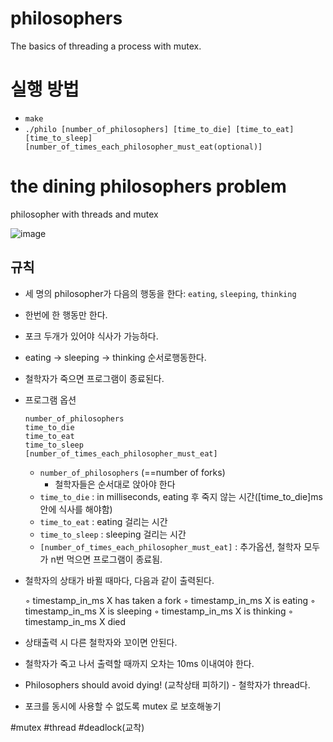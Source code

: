 # philosophers
The basics of threading a process with mutex.

# 실행 방법
- `make`
- `./philo [number_of_philosophers] [time_to_die] [time_to_eat] [time_to_sleep] [number_of_times_each_philosopher_must_eat(optional)]`

# the dining philosophers problem

philosopher with threads and mutex

![image](https://user-images.githubusercontent.com/75327385/150930425-56815ee8-b0d5-4495-98df-50ea6271c59f.png)

## 규칙

- 세 명의 philosopher가 다음의 행동을 한다: `eating`,  `sleeping`, `thinking`
- 한번에 한 행동만 한다.
- 포크 두개가 있어야 식사가 가능하다.
- eating → sleeping → thinking 순서로행동한다.
- 철학자가 죽으면 프로그램이 종료된다.
- 프로그램 옵션
    
    ```
    number_of_philosophers 
    time_to_die
    time_to_eat 
    time_to_sleep 
    [number_of_times_each_philosopher_must_eat]
    ```
    
    - `number_of_philosophers` (==number of forks)
        - 철학자들은 순서대로 앉아야 한다
    - `time_to_die` : in milliseconds, eating 후 죽지 않는 시간([time_to_die]ms 안에 식사를 해야함)
    - `time_to_eat` : eating 걸리는 시간
    - `time_to_sleep` : sleeping 걸리는 시간
    - `[number_of_times_each_philosopher_must_eat]` : 추가옵션, 철학자 모두가 n번 먹으면 프로그램이 종료됨.
- 철학자의 상태가 바뀔 때마다, 다음과 같이 출력된다.
    
    ◦ timestamp_in_ms X has taken a fork
    ◦ timestamp_in_ms X is eating
    ◦ timestamp_in_ms X is sleeping
    ◦ timestamp_in_ms X is thinking
    ◦ timestamp_in_ms X died
    
- 상태출력 시 다른 철학자와 꼬이면 안된다.
- 철학자가 죽고 나서 출력할 때까지 오차는 10ms 이내여야 한다.
- Philosophers should avoid dying! (교착상태 피하기) - 철학자가 thread다.
- 포크를 동시에 사용할 수 없도록 mutex 로 보호해놓기

#mutex #thread #deadlock(교착)
